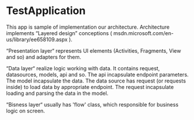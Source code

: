 # TestApplication
This app is sample of implementation our architecture. Architecture implements “Layered design” conceptions ( msdn.microsoft.com/en-us/library/ee658109.aspx ).

“Presentation layer“ represents UI elements (Activities, Fragments, View and so) and adapters for them.

“Data layer“ realize logic working with data. It contains request, datasources, models, api and so. The api incapsulate endpoint parameters. The model incapsulate the data. The data source has request (or requests inside) to load data by appropriate endpoint. The request incapsulate loading and parsing the data in the model.

“Bisness layer“ usually has 'flow' class, which responsible for business logic on screen.
